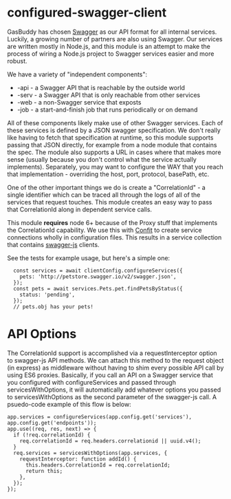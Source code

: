 configured-swagger-client
=========================

GasBuddy has chosen [Swagger](http://swagger.io/) as our API format for all internal services. Luckily, a growing number of partners
are also using Swagger. Our services are written mostly in Node.js, and this module is an attempt to make the process of wiring
a Node.js project to Swagger services easier and more robust.

We have a variety of "independent components":

* -api - a Swagger API that is reachable by the outside world
* -serv - a Swagger API that is only reachable from other services
* -web - a non-Swagger service that exposts
* -job - a start-and-finish job that runs periodically or on demand

All of these components likely make use of other Swagger services. Each of these services is defined by a JSON swagger
specification. We don't really like having to fetch that specification at runtime, so this module supports passing that
JSON directly, for example from a node module that contains the spec. The module also supports a URL in cases where that
makes more sense (usually because you don't control what the service actually implements). Separately, you may want to configure
the WAY that you reach that implementation - overriding the host, port, protocol, basePath, etc.

One of the other important things we do is create a "CorrelationId" - a single identifier which can be traced
all through the logs of all of the services that request touches. This module creates an easy way to pass that
CorrelationId along in dependent service calls.

This module **requires** node 6+ because of the Proxy stuff that implements the CorrelationId capability. We use this
with [Confit](https://github.com/krakenjs/confit) to create service connections wholly in configuration files. This
results in a service collection that contains [swagger-js](https://github.com/swagger-api/swagger-js) clients.

See the tests for example usage, but here's a simple one:

```
  const services = await clientConfig.configureServices({
    pets: 'http://petstore.swagger.io/v2/swagger.json',
  });
  const pets = await services.Pets.pet.findPetsByStatus({
    status: 'pending',
  });
  // pets.obj has your pets!
```

API Options
===========

The CorrelationId support is accomplished via a requestInterceptor option to swagger-js API methods. We
can attach this method to the request object (in express) as middleware without having to shim every
possible API call by using ES6 proxies. Basically, if you call an API on a Swagger service that you
configured with configureServices and passed through servicesWithOptions, it will automatically add
whatever options you passed to servicesWithOptions as the second parameter of the swagger-js call.
A psuedo-code example of this flow is below:

```
app.services = configureServices(app.config.get('services'), app.config.get('endpoints'));
app.use((req, res, next) => {
  if (!req.correlationId) {
    req.correlationId = req.headers.correlationid || uuid.v4();
  }
  req.services = servicesWithOptions(app.services, {
    requestInterceptor: function addId() {
      this.headers.CorrelationId = req.correlationId;
      return this;
    },
  });
});
```
